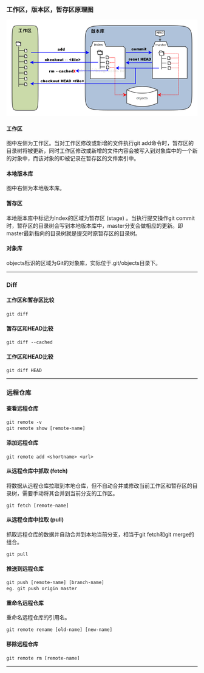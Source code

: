 ### 工作区，版本区，暂存区原理图
![pic](images/git_workspace_index_head.png)
#### 工作区
图中左侧为工作区。当对工作区修改或新增的文件执行git add命令时，暂存区的目录树将被更新，同时工作区修改或新增的文件内容会被写入到对象库中的一个新的对象中，而该对象的ID被记录在暂存区的文件索引中。
#### 本地版本库
图中右侧为本地版本库。
#### 暂存区
本地版本库中标记为Index的区域为暂存区 (stage) 。当执行提交操作git commit时，暂存区的目录树会写到本地版本库中，master分支会做相应的更新。即master最新指向的目录树就是提交时原暂存区的目录树。
#### 对象库
objects标识的区域为Git的对象库，实际位于.git/objects目录下。
***

### Diff
#### 工作区和暂存区比较
```
git diff
```
#### 暂存区和HEAD比较
```
git diff --cached
```
#### 工作区和HEAD比较
```
git diff HEAD
```
***

### 远程仓库
#### 查看远程仓库
```
git remote -v
git remote show [remote-name]
```
#### 添加远程仓库
```
git remote add <shortname> <url>
```
#### 从远程仓库中抓取 (fetch)
将数据从远程仓库拉取到本地仓库，但不自动合并或修改当前工作区和暂存区的目录树，需要手动将其合并到当前分支的工作区。
```
git fetch [remote-name]
```
#### 从远程仓库中拉取 (pull)
抓取远程仓库的数据并自动合并到本地当前分支，相当于git fetch和git merge的组合。
```
git pull
```
#### 推送到远程仓库
```
git push [remote-name] [branch-name]
eg. git push origin master
```
#### 重命名远程仓库
重命名远程仓库的引用名。
```
git remote rename [old-name] [new-name]
```
#### 移除远程仓库
```
git remote rm [remote-name]
```
***
